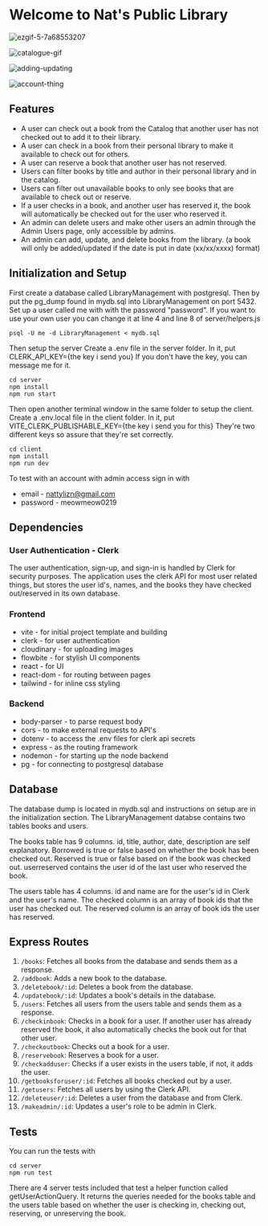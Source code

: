 
# Welcome to Nat's Public Library

![ezgif-5-7a68553207](https://github.com/NattyNgrn/libraryapp/assets/132034444/560417fe-8b18-42f9-9d68-6e3bbe64a872)

![catalogue-gif](https://github.com/NattyNgrn/libraryapp/assets/132034444/4b019438-cb7d-4510-9360-dba929d7d577)

![adding-updating](https://github.com/NattyNgrn/libraryapp/assets/132034444/c70c8b01-8de1-4461-a09a-76ba729798be)

![account-thing](https://github.com/NattyNgrn/libraryapp/assets/132034444/12d40ead-b6ce-4949-95de-c228ec4163aa)

## Features
- A user can check out a book from the Catalog that another user has not checked out to add it to their library.
- A user can check in a book from their personal library to make it available to check out for others.
- A user can reserve a book that another user has not reserved.
- Users can filter books by title and author in their personal library and in the catalog.
- Users can filter out unavailable books to only see books that are available to check out or reserve.
- If a user checks in a book, and another user has reserved it, the book will automatically be checked out for the user who reserved it.
- An admin can delete users and make other users an admin through the Admin Users page, only accessible by admins.
- An admin can add, update, and delete books from the library. (a book will only be added/updated if the date is put in date (xx/xx/xxxx) format)

## Initialization and Setup
First create a database called LibraryManagement with postgresql. Then by put the pg_dump found in mydb.sql into LibraryManagement on port 5432. Set up a user called me with with the password "password".
If you want to use your own user you can change it at line 4 and line 8 of server/helpers.js
```
psql -U me -d LibraryManagement < mydb.sql
```

Then setup the server
Create a .env file in the server folder.
In it, put CLERK_API_KEY={the key i send you}
If you don't have the key, you can message me for it.
```
cd server
npm install
npm run start
```
Then open another terminal window in the same folder to setup the client.
Create a .env.local file in the client folder.
In it, put VITE_CLERK_PUBLISHABLE_KEY={the key i send you for this}
They're two different keys so assure that they're set correctly.
```
cd client
npm install
npm run dev
```
To test with an account with admin access sign in with
- email - nattylizn@gmail.com
- password - meowmeow0219

## Dependencies

### User Authentication - Clerk
The user authentication, sign-up, and sign-in is handled by Clerk for security purposes. The application uses the clerk API for most user related things, but stores the user id's, names, and the books they have checked out/reserved in its own database.

### Frontend
- vite - for initial project template and building
- clerk - for user authentication
- cloudinary - for uploading images
- flowbite - for stylish UI components
- react - for UI
- react-dom - for routing between pages
- tailwind - for inline css styling

### Backend
- body-parser - to parse request body
- cors - to make external requests to API's
- dotenv - to access the .env files for clerk api secrets
- express - as the routing framework
- nodemon - for starting up the node backend
- pg - for connecting to postgresql database

## Database
The database dump is located in mydb.sql and instructions on setup are in the initialization section. The LibraryManagement databse contains two tables books and users.

The books table has 9 columns. id, title, author, date, description are self explanatory. Borrowed is true or false based on whether the book has been checked out. Reserved is true or false based on if the book was checked out. userreserved contains the user id of the last user who reserved the book.

The users table has 4 columns. id and name are for the user's id in Clerk and the user's name. The checked column is an array of book ids that the user has checked out. The reserved column is an array of book ids the user has reserved.


## Express Routes
1. ```/books```: Fetches all books from the database and sends them as a response.
2. ```/addbook```: Adds a new book to the database.
3. ```/deletebook/:id```: Deletes a book from the database.
4. ```/updatebook/:id```: Updates a book's details in the database.
5. ```/users```: Fetches all users from the users table and sends them as a response.
7. ```/checkinbook```: Checks in a book for a user. If another user has already reserved the book, it also automatically checks the book out for that other user.
8. ```/checkoutbook```: Checks out a book for a user.
9. ```/reservebook```: Reserves a book for a user.
10. ```/checkadduser```: Checks if a user exists in the users table, if not, it adds the user.
11. ```/getbooksforuser/:id```: Fetches all books checked out by a user.
12. ```/getusers```: Fetches all users by using the Clerk API.
13. ```/deleteuser/:id```: Deletes a user from the database and from Clerk.
14. ```/makeadmin/:id```: Updates a user's role to be admin in Clerk.

## Tests
You can run the tests with
```
cd server
npm run test
```
There are 4 server tests included that test a helper function called getUserActionQuery. It returns the queries needed for the books table and the users table based on whether the user is checking in, checking out, reserving, or unreserving the book.



